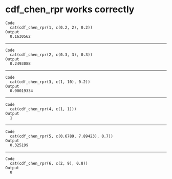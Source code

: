 # cdf_chen_rpr works correctly

    Code
      cat(cdf_chen_rpr(1, c(0.2, 2), 0.2))
    Output
      0.1630562

---

    Code
      cat(cdf_chen_rpr(2, c(0.3, 3), 0.3))
    Output
      0.2493088

---

    Code
      cat(cdf_chen_rpr(3, c(1, 10), 0.2))
    Output
      0.00019334

---

    Code
      cat(cdf_chen_rpr(4, c(1, 1)))
    Output
      1

---

    Code
      cat(cdf_chen_rpr(5, c(0.6789, 7.89423), 0.7))
    Output
      0.325199

---

    Code
      cat(cdf_chen_rpr(6, c(2, 9), 0.8))
    Output
      0

